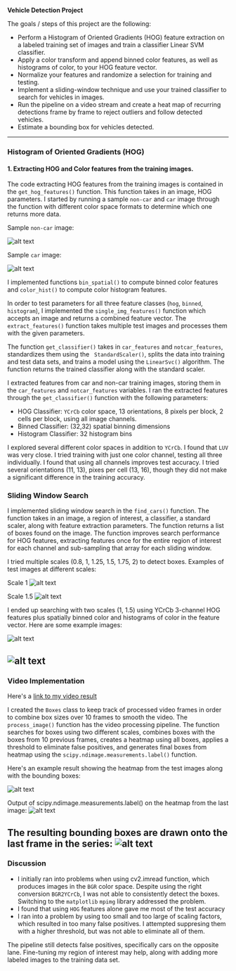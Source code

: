 **Vehicle Detection Project**

The goals / steps of this project are the following:

* Perform a Histogram of Oriented Gradients (HOG) feature extraction on a labeled training set of images and train a classifier Linear SVM classifier.
* Apply a color transform and append binned color features, as well as histograms of color, to your HOG feature vector.
* Normalize your features and randomize a selection for training and testing.
* Implement a sliding-window technique and use your trained classifier to search for vehicles in images.
* Run the pipeline on a video stream and create a heat map of recurring detections frame by frame to reject outliers and follow detected vehicles.
* Estimate a bounding box for vehicles detected.

[//]: # (Image References)
[image1]: ./media/non-car_hog_sample_colorspaces.png
[image2]: ./media/car_hog_sample_colorspaces.png
[image3]: ./media/boxes_scale_1.png
[image4]: ./media/boxes_scale_2.png
[image5]: ./media/final_boxes_1.png
[image6]: ./media/final_boxes_2.png
[image7]: ./media/heatmap_with_boxes.png
[image8]: ./media/label.png
[image9]: ./media/final_image_with_boxes.png
[video1]: ./output_videos/project_video.mp4

---
### Histogram of Oriented Gradients (HOG)

#### 1. Extracting HOG and Color features from the training images.

The code extracting HOG features from the training images is contained in the `get_hog_features()` function. This function takes in an image, HOG parameters. I started by running a sample `non-car` and `car` image through the function with different color space formats to determine which one returns more data.

Sample `non-car` image:

![alt text][image1]

Sample `car` image:

![alt text][image2]

I implemented functions `bin_spatial()` to compute binned color features and `color_hist()` to compute color histogram features.

In order to test parameters for all three feature classes (`hog`, `binned`, `histogram`), I implemented the  `single_img_features()` function which accepts an image and returns a combined feature vector. The `extract_features()` function takes multiple test images and processes them with the given parameters.

The function `get_classifier()` takes in `car_features` and `notcar_features`, standardizes them using the ` StandardScaler()`, splits the data into training and test data sets, and trains a model using the `LinearSvc()` algorithm. The function returns the trained classifier along with the standard scaler.

I extracted features from car and non-car training images, storing them in the `car_features` and `notcar_features` variables. I ran the extracted features through the `get_classifier()` function with the following parameters:

* HOG Classifier: `YCrCb` color space, 13 orientations, 8 pixels per block, 2 cells per block, using all image channels.
* Binned Classifier: (32,32) spatial binning dimensions
* Histogram Classifier: 32 histogram bins


I explored several different color spaces in addition to `YCrCb`. I found that `LUV` was very close. I tried training with just one color channel, testing all three individually. I found that using all channels improves test accuracy. I tried several orientations (11, 13), pixes per cell (13, 16), though they did not make a significant difference in the training accuracy.

### Sliding Window Search
I implemented sliding window search in the `find_cars()` function. The function takes in an image, a region of interest, a classifier, a standard scaler, along with feature extraction parameters. The function returns a list of boxes found on the image. The function improves search performance for HOG features, extracting features once for the entire region of interest for each channel and sub-sampling that array for each sliding window.

I tried multiple scales (0.8, 1, 1.25, 1.5, 1.75, 2) to detect boxes. Examples of test images at different scales:

Scale 1
![alt text][image3]

Scale 1.5
![alt text][image4]


I ended up searching with two scales (1, 1.5) using YCrCb 3-channel HOG features plus spatially binned color and histograms of color in the feature vector.  Here are some example images:

![alt text][image5]

![alt text][image6]
---

### Video Implementation

Here's a [link to my video result](./output_videos/project_video.mp4)

I created the `Boxes` class to keep track of processed video frames in order to combine box sizes over 10 frames to smooth the video. The `process_image()` function has the video processing pipeline. The function searches for boxes using two different scales, combines boxes with the boxes from 10 previous frames, creates a heatmap using all boxes, applies a threshold to eliminate false positives, and generates final boxes from heatmap using the `scipy.ndimage.measurements.label()` function.

Here's an example result showing the heatmap from the test images along with the bounding boxes:

![alt text][image7]

Output of scipy.ndimage.measurements.label() on the heatmap from the last image:
![alt text][image8]

The resulting bounding boxes are drawn onto the last frame in the series:
![alt text][image9]
---

### Discussion
* I initially ran into problems when using cv2.imread function, which produces images in the `BGR` color space. Despite using the right conversion `BGR2YCrCb`, I was not able to consistently detect the boxes. Switching to the `matplotlib` `mpimg` library addressed the problem.
* I found that using `HOG` features alone gave me most of the test accuracy
* I ran into a problem by using too small and too large of scaling factors, which resulted in too many false positives. I attempted suppresing them with a higher threshold, but was not able to eliminate all of them.

The pipeline still detects false positives, specifically cars on the opposite lane. Fine-tuning my region of interest may help, along with adding more labeled images to the training data set.

